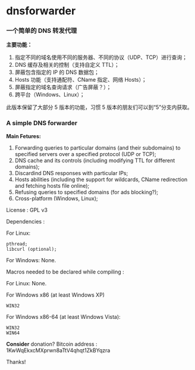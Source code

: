 dnsforwarder
============

### 一个简单的 DNS 转发代理

**主要功能：**

1. 指定不同的域名使用不同的服务器、不同的协议（UDP、TCP）进行查询；
2. DNS 缓存及相关的控制（支持自定义 TTL）；
3. 屏蔽包含指定的 IP 的 DNS 数据包；
4. Hosts 功能（支持通配符、CName 指定、网络 Hosts）；
5. 屏蔽指定的域名查询请求（广告屏蔽？）；
6. 跨平台（Windows、Linux）；

此版本保留了大部分 5 版本的功能，习惯 5 版本的朋友们可以到“5”分支内获取。

### A simple DNS forwarder

**Main Fetures:**

1. Forwarding queries to particular domains (and their subdomains) to specified servers over a specified protocol (UDP or TCP);
2. DNS cache and its controls (including modifying TTL for different domains);
3. Discardind DNS responses with particular IPs;
4. Hosts abilities (including the support for wildcards, CName redirection and fetching hosts file online);
5. Refusing queries to specified domains (for ads blocking?);
6. Cross-platform (Windows, Linux);

License :
GPL v3

Dependencies :

  For Linux:

    pthread;
    libcurl (optional);

  For Windows:
  None.

Macros needed to be declared while compiling :

  For Linux:
  None.

  For Windows x86 (at least Windows XP)

    WIN32

  For Windows x86-64 (at least Windows Vista):

    WIN32
    WIN64

**Consider** donation?
Bitcoin address : 1KwWqEkxcMXprwn8aTtV4qhqt1ZkBYqzra

Thanks!
